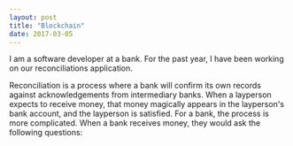```yaml
---
layout: post
title: "Blockchain"
date: 2017-03-05
---
```


I am a software developer at a bank. For the past year, I have been working on our reconciliations application.

Reconciliation is a process where a bank will confirm its own records against acknowledgements from intermediary banks. When a layperson expects to receive money, that money magically appears in the layperson's bank account, and the layperson is satisfied. For a bank, the process is more complicated. When a bank receives money, they would ask the following questions:
